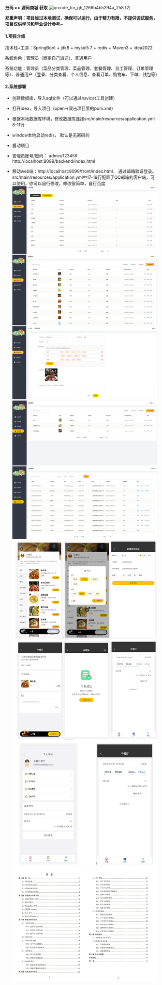 **扫码 >> 源码商城 获取** ![qrcode_for_gh_1266b4b5294a_258 (2)](https://github.com/user-attachments/assets/45838afd-19a8-4cdc-bdd5-74b9c76fb241)


**郑重声明：项目经过本地测试，确保可以运行。由于精力有限，不提供调试服务，项目仅供学习和毕业设计参考~**

#### 1.项目介绍

技术栈+工具：SpringBoot + jdk8 + mysql5.7 + redis + Maven3 + idea2022

系统角色：管理员（商家自己派送）、普通用户

系统功能：管理员（菜品分类管理、菜品管理、套餐管理、员工管理、订单管理等）、普通用户（登录、分类查看、个人信息、查看订单、购物车、下单、钱包等）

#### 2.系统部署

- 创建数据库，导入sql文件（可以通过navicat工具创建）

- 打开idea，导入项目（open->双击项目里的pom.xml）

- 根据本地数据库环境，修改数据库连接src/main/resources/application.yml 8-11行

- window本地启动redis， 默认是无密码的

- 启动项目

- 管理员账号/密码： admin/123456  http://localhost:8099/backend/index.html

- 移动web端：http://localhost:8099/front/index.html， 通过邮箱验证登录。src/main/resources/application.yml中17-19行配置了QQ邮箱的客户端，可以使用，你可以自行修改，修改很简单，自行百度
![0](https://github.com/Learning-Journey-Treasures/bysj-026/blob/master/1.png)
![0](https://github.com/Learning-Journey-Treasures/bysj-026/blob/master/2.png)
![0](https://github.com/Learning-Journey-Treasures/bysj-026/blob/master/2-1.png)
![0](https://github.com/Learning-Journey-Treasures/bysj-026/blob/master/3.png)
![0](https://github.com/Learning-Journey-Treasures/bysj-026/blob/master/4.png)
![0](https://github.com/Learning-Journey-Treasures/bysj-026/blob/master/5.png)
![0](https://github.com/Learning-Journey-Treasures/bysj-026/blob/master/6.png)
![0](https://github.com/Learning-Journey-Treasures/bysj-026/blob/master/7.png)
![0](https://github.com/Learning-Journey-Treasures/bysj-026/blob/master/8.png)
